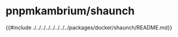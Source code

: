 # pnpmkambrium/shaunch

<!-- toc -->

{{#include ./../../../../../../../packages/docker/shaunch/README.md}}
